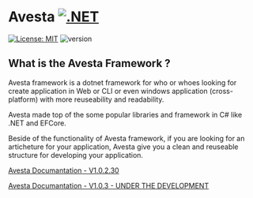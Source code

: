 # Avesta  [![.NET](https://img.shields.io/badge/--512BD4?logo=.net&logoColor=ffffff)](https://dotnet.microsoft.com/)

[![License: MIT](https://img.shields.io/badge/License-MIT-yellow.svg)](https://opensource.org/licenses/MIT) ![version](https://img.shields.io/badge/version-1.0.325-blue)

## What is the Avesta Framework ?
Avesta framework is a dotnet framework for who or whoes looking for create application in Web or CLI or even windows application (cross-platform) with more reuseability and readability.

Avesta made top of the some popular libraries and framework in C# like .NET and EFCore.

Beside of the functionality of Avesta framework, if you are looking for an articheture for your application, Avesta give you a clean and reuseable structure for developing your application.


[Avesta Documantation - V1.0.2.30](./doc/V1.0.2.30/Installation.md)

[Avesta Documantation - V1.0.3 - UNDER THE DEVELOPMENT](./doc/)
 